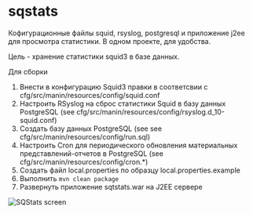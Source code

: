 # sqstats

Кофигурационные файлы squid, rsyslog, postgresql
и приложение j2ee для просмотра статистики.
В одном проекте, для удобства.

Цель - хранение статистики squid3 в базе данных.

Для сборки 

1. Внести в конфигурацию Squid3 правки в соответсвии с cfg/src/manin/resources/config/squid.conf
2. Настроить RSyslog на сброс статистики Squid в базу данных PostgreSQL (see cfg/src/manin/resources/config/rsyslog.d_10-squid.conf)
3. Создать базу данных PostgreSQL (see see cfg/src/manin/resources/config/run.sql)
4. Настроить Cron для периодического обновления материальных представлений-отчетов в PostgreSQL (see cfg/src/manin/resources/config/cron.*)
5. Cоздать файл local.properties по образцу local.properties.example
6. Выполнить `mvn clean package`
7. Развернуть приложение sqtstats.war на J2EE сервере

![SQStats screen](https://cloud.githubusercontent.com/assets/2620272/15465652/5a71d2d4-20de-11e6-8cb1-5c02f687d37a.png)


